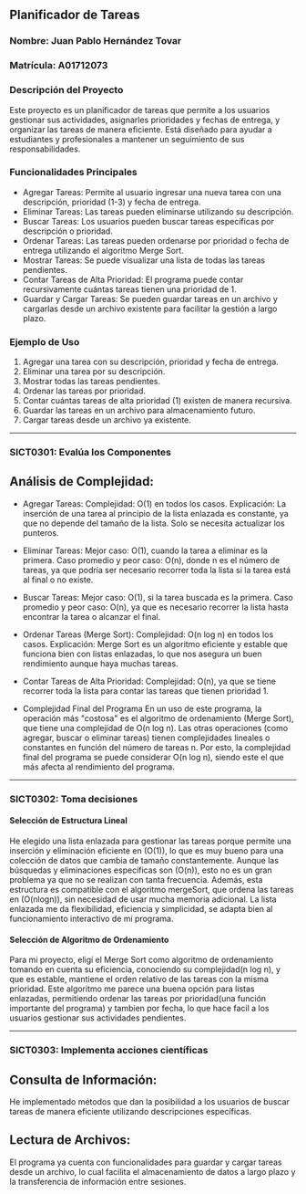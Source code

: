 ## Planificador de Tareas

### Nombre: Juan Pablo Hernández Tovar  
### Matrícula: A01712073

### Descripción del Proyecto
Este proyecto es un planificador de tareas que permite a los usuarios gestionar sus actividades, asignarles prioridades y fechas de entrega, y organizar las tareas de manera eficiente. Está diseñado para ayudar a estudiantes y profesionales a mantener un seguimiento de sus responsabilidades.

### Funcionalidades Principales
- Agregar Tareas: Permite al usuario ingresar una nueva tarea con una descripción, prioridad (1-3) y fecha de entrega.
- Eliminar Tareas: Las tareas pueden eliminarse utilizando su descripción.
- Buscar Tareas: Los usuarios pueden buscar tareas específicas por descripción o prioridad.
- Ordenar Tareas: Las tareas pueden ordenarse por prioridad o fecha de entrega utilizando el algoritmo Merge Sort.
- Mostrar Tareas: Se puede visualizar una lista de todas las tareas pendientes.
- Contar Tareas de Alta Prioridad: El programa puede contar recursivamente cuántas tareas tienen una prioridad de 1.
- Guardar y Cargar Tareas: Se pueden guardar tareas en un archivo y cargarlas desde un archivo existente para facilitar la gestión a largo plazo.

### Ejemplo de Uso
1. Agregar una tarea con su descripción, prioridad y fecha de entrega.
2. Eliminar una tarea por su descripción.
3. Mostrar todas las tareas pendientes.
4. Ordenar las tareas por prioridad.
5. Contar cuántas tareas de alta prioridad (1) existen de manera recursiva.
6. Guardar las tareas en un archivo para almacenamiento futuro.
7. Cargar tareas desde un archivo ya existente.

----------------------------------------------------------------------------------------------------
### SICT0301: Evalúa los Componentes

 ## Análisis de Complejidad:

- Agregar Tareas:
Complejidad: O(1) en todos los casos.
Explicación: La inserción de una tarea al principio de la lista enlazada es constante, ya que no depende del tamaño de la lista. Solo se necesita actualizar los punteros.

- Eliminar Tareas:
Mejor caso: O(1), cuando la tarea a eliminar es la primera.
Caso promedio y peor caso: O(n), donde n es el número de tareas, ya que podría ser necesario recorrer toda la lista si la tarea está al final o no existe.

- Buscar Tareas:
Mejor caso: O(1), si la tarea buscada es la primera.
Caso promedio y peor caso: O(n), ya que es necesario recorrer la lista hasta encontrar la tarea o alcanzar el final.

- Ordenar Tareas (Merge Sort):
Complejidad: O(n log n) en todos los casos.
Explicación: Merge Sort es un algoritmo eficiente y estable que funciona bien con listas enlazadas, lo que nos asegura un buen rendimiento aunque haya muchas tareas.

- Contar Tareas de Alta Prioridad:
Complejidad: O(n), ya que se tiene recorrer toda la lista para contar las tareas que tienen prioridad 1.

- Complejidad Final del Programa
En un uso de este programa, la operación más "costosa" es el algoritmo de ordenamiento (Merge Sort), que tiene una complejidad de O(n log n). Las otras operaciones (como agregar, buscar o eliminar tareas) tienen complejidades lineales o constantes en función del número de tareas n. Por esto, la complejidad final del programa se puede considerar O(n log n), siendo este el que más afecta al rendimiento del programa.


----------------------------------------------------------------------------------------------------
### SICT0302: Toma decisiones

#### Selección de Estructura Lineal
He elegido una lista enlazada para gestionar las tareas porque permite una inserción y eliminación eficiente en (O(1)), lo que es muy bueno para una colección de datos que cambia de tamaño constantemente. Aunque las búsquedas y eliminaciones específicas son (O(n)), esto no es un gran problema ya que no se realizan con tanta frecuencia. Además, esta estructura es compatible con el algoritmo mergeSort, que ordena las tareas en (O(nlogn)), sin necesidad de usar mucha memoria adicional. La lista enlazada me da flexibilidad, eficiencia y simplicidad, se adapta bien al funcionamiento interactivo de mi  programa.

#### Selección de Algoritmo de Ordenamiento
Para mi proyecto, eligí el Merge Sort como algoritmo de ordenamiento tomando en cuenta su eficiencia, conociendo su complejidad(n log n), y que es estable, mantiene el orden relativo de las tareas con la misma prioridad. Este algoritmo me parece una buena opción para listas enlazadas, permitiendo ordenar las tareas por prioridad(una función importante del programa) y tambien por fecha, lo que hace facil a los usuarios gestionar sus actividades pendientes.

----------------------------------------------------------------------------------------------------
### SICT0303: Implementa acciones científicas

## Consulta de Información:
He implementado métodos que dan la posibilidad a los usuarios de buscar tareas de manera eficiente utilizando descripciones específicas.

## Lectura de Archivos:
El programa ya cuenta con funcionalidades para guardar y cargar tareas desde un archivo, lo cual facilita el almacenamiento de datos a largo plazo y la transferencia de información entre sesiones.
